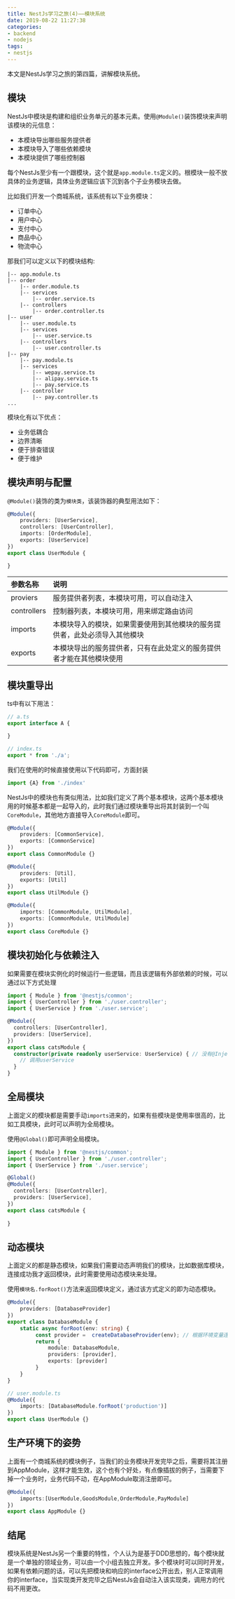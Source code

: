 ```yaml
---
title: NestJs学习之旅(4)——模块系统
date: 2019-08-22 11:27:38
categories:
- backend
- nodejs
tags:
- nestjs
---
```


本文是NestJs学习之旅的第四篇，讲解模块系统。

## 模块

NestJs中模块是构建和组织业务单元的基本元素。使用`@Module()`装饰模块来声明该模块的元信息：

+ 本模块导出哪些服务提供者
+ 本模块导入了哪些依赖模块
+ 本模块提供了哪些控制器

每个NestJs至少有一个跟模块，这个就是`app.module.ts`定义的。根模块一般不放具体的业务逻辑，具体业务逻辑应该下沉到各个子业务模块去做。

比如我们开发一个商城系统，该系统有以下业务模块：

+ 订单中心
+ 用户中心
+ 支付中心
+ 商品中心
+ 物流中心

那我们可以定义以下的模块结构:

```
|-- app.module.ts
|-- order
    |-- order.module.ts
    |-- services
        |-- order.service.ts
    |-- controllers
        |-- order.controller.ts
|-- user
    |-- user.module.ts
    |-- services
        |-- user.service.ts
    |-- controllers
        |-- user.controller.ts
|-- pay
    |-- pay.module.ts
    |-- services
        |-- wepay.service.ts
        |-- alipay.service.ts
        |-- pay.service.ts
    |-- controller
        |-- pay.controller.ts
...
```

模块化有以下优点：

+ 业务低耦合
+ 边界清晰
+ 便于排查错误
+ 便于维护

## 模块声明与配置

`@Module()`装饰的类为`模块类`，该装饰器的典型用法如下：

```ts
@Module({
    providers: [UserService],
    controllers: [UserController],
    imports: [OrderModule],
    exports: [UserService]
})
export class UserModule {

}
```

| 参数名称    | 说明                                                                       |
| :---------- | :------------------------------------------------------------------------- |
| proviers    | 服务提供者列表，本模块可用，可以自动注入                                   |
| controllers | 控制器列表，本模块可用，用来绑定路由访问                                   |
| imports     | 本模块导入的模块，如果需要使用到其他模块的服务提供者，此处必须导入其他模块 |
| exports     | 本模块导出的服务提供者，只有在此处定义的服务提供者才能在其他模块使用       |

## 模块重导出

ts中有以下用法：

```ts
// a.ts
export interface A {

}
```

```ts
// index.ts
export * from './a';
```

我们在使用的时候直接使用以下代码即可，方面封装

```ts
import {A} from './index'
```

NestJs中的模块也有类似用法，比如我们定义了两个基本模块，这两个基本模块用的时候基本都是一起导入的，此时我们通过模块重导出将其封装到一个叫`CoreModule`，其他地方直接导入`CoreModule`即可。

```ts
@Module({
    providers: [CommonService],
    exports: [CommonService]
})
export class CommonModule {}
```

```ts
@Module({
    providers: [Util],
    exports: [Util]
})
export class UtilModule {}
```

```ts
@Module({
    imports: [CommonModule, UtilModule],
    exports: [CommonModule, UtilModule]
})
export class CoreModule {}
```

## 模块初始化与依赖注入

如果需要在模块实例化的时候运行一些逻辑，而且该逻辑有外部依赖的时候，可以通过以下方式处理

```ts
import { Module } from '@nestjs/common';
import { UserController } from './user.controller';
import { UserService } from './user.service';

@Module({
  controllers: [UserController],
  providers: [UserService],
})
export class catsModule {
  constructor(private readonly userService: UserService) { // 没有@Inject
    // 调用userService
  }
}
```

## 全局模块

上面定义的模块都是需要手动`imports`进来的，如果有些模块是使用率很高的，比如工具模块，此时可以声明为全局模块。

使用`@Global()`即可声明全局模块。

```ts
import { Module } from '@nestjs/common';
import { UserController } from './user.controller';
import { UserService } from './user.service';

@Global()
@Module({
  controllers: [UserController],
  providers: [UserService],
})
export class catsModule {
  
}
```

## 动态模块

上面定义的都是静态模块，如果我们需要动态声明我们的模块，比如数据库模块，连接成功我才返回模块，此时需要使用动态模块来处理。

使用`模块名.forRoot()`方法来返回模块定义，通过该方式定义的即为动态模块。

```ts
@Module({
    providers: [DatabaseProvider]
})
export class DatabaseModule {
    static async forRoot(env: string) {
         const provider =  createDatabaseProvider(env); // 根据环境变量连接不同的数据库
         return {
             module: DatabaseModule,
             providers: [provider],
             exports: [provider]
         }
    }
}
```

```ts
// user.module.ts
@Module({
    imports: [DatabaseModule.forRoot('production')]
})
export class UserModule {}
```

## 生产环境下的姿势

上面有一个商城系统的模块例子，当我们的业务模块开发完毕之后，需要将其注册到AppModule，这样才能生效，这个也有个好处，有点像插拔的例子，当需要下掉一个业务时，业务代码不动，在AppModule取消注册即可。

```ts
@Module({
    imports:[UserModule,GoodsModule,OrderModule,PayModule]
})
export class AppModule {}
```

## 结尾

模块系统是NestJs另一个重要的特性，个人认为是基于DDD思想的，每个模块就是一个单独的领域业务，可以由一个小组去独立开发。多个模块时可以同时开发，如果有依赖问题的话，可以先把模块和响应的interface公开出去，别人正常调用你的interface，当实现类开发完毕之后NestJs会自动注入该实现类，调用方的代码不用更改。
